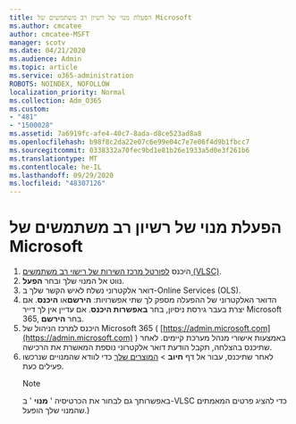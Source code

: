 ```yaml
---
title: הפעלת מנוי של רשיון רב משתמשים של Microsoft
ms.author: cmcatee
author: cmcatee-MSFT
manager: scotv
ms.date: 04/21/2020
ms.audience: Admin
ms.topic: article
ms.service: o365-administration
ROBOTS: NOINDEX, NOFOLLOW
localization_priority: Normal
ms.collection: Adm_O365
ms.custom:
- "481"
- "1500028"
ms.assetid: 7a6919fc-afe4-40c7-8ada-d8ce523ad8a8
ms.openlocfilehash: b98f8c2da22e07c6e99e04c7e7e06f4d9b1fbcc7
ms.sourcegitcommit: 0338332a70fec9bd1e81b26e1933a5d0e3f261b6
ms.translationtype: MT
ms.contentlocale: he-IL
ms.lasthandoff: 09/29/2020
ms.locfileid: "48307126"
---
```

# <a name="activating-a-microsoft-volume-license-subscription"></a>הפעלת מנוי של רשיון רב משתמשים של Microsoft

1. היכנס [לפורטל מרכז השירות של רישוי רב משתמשים (VLSC)](https://go.microsoft.com/fwlink/p/?LinkId=329762).
2. נווט אל המנוי שלך ובחר **הפעל**.
3. דואר אלקטרוני נשלח לאיש הקשר שלך ב-Online Services (OLS).
4. הדואר האלקטרוני של ההפעלה מספק לך שתי אפשרויות: **הירשם**או **היכנס**. אם יצרת בעבר גירסת ניסיון, בחר **באפשרות היכנס**. אם עדיין אין לך דייר Microsoft 365, בחר **הירשם**.
5. היכנס למרכז הניהול של Microsoft 365 ( [https://admin.microsoft.com](https://admin.microsoft.com) ) באמצעות אישורי מנהל מערכת קיימים. לאחר שתיכנס בהצלחה, תקבל הודעת דואר אלקטרוני נוספת המאשרת את הרכישה.
6. לאחר שתיכנס, עבור אל דף **חיוב** \> [המוצרים שלך](https://go.microsoft.com/fwlink/p/?linkid=842054) כדי לוודא שהמנויים שנרכשו פעילים כעת. 
    > [!NOTE]
    > באפשרותך גם לבחור את הכרטיסיה ' **מנוי** ' ב-VLSC כדי להציג פרטים המאמתים שהמנוי שלך הופעל.)
